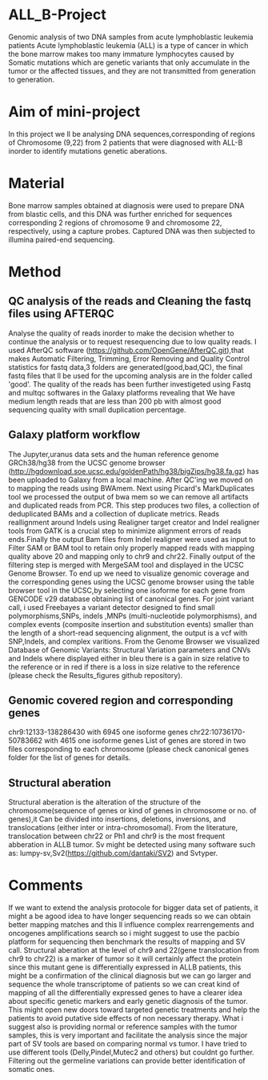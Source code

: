 # ALL_B-Project
Genomic analysis of two DNA samples from acute lymphoblastic leukemia patients
Acute lymphoblastic leukemia (ALL) is a type of cancer in which the bone marrow makes too many immature lymphocytes caused by Somatic mutations which are genetic variants that only accumulate in the tumor or the affected tissues, and they are not transmitted from generation to generation.

# Aim of mini-project
In this project we ll be analysing DNA sequences,corresponding of regions of Chromosome (9,22) from 2 patients that were diagnosed with ALL-B inorder to identify mutations genetic aberations.

# Material
Bone marrow samples obtained at diagnosis were used to prepare DNA from blastic cells, and this DNA was further enriched for sequences corresponding 2 regions of chromosome 9 and chromosome 22, respectively, using a capture probes. Captured DNA was then subjected to illumina paired-end sequencing.

# Method
## QC analysis of the reads and Cleaning the fastq files using AFTERQC
Analyse the quality of reads inorder to make the decision whether to continue the analysis or to request resequencing due to low quality reads. I used AfterQC software (https://github.com/OpenGene/AfterQC.git),that makes Automatic Filtering, Trimming, Error Removing and Quality Control statistics for fastq data,3 folders are generated(good,bad,QC), the final fastq files that ll be used for the upcoming analysis are in the folder called 'good'. The quality of the reads has been further investigeted using Fastq and multqc softwares in the Galaxy platforms revealing that We have medium length reads that are less than 200 pb with almost good sequencing quality with small duplication percentage. 

## Galaxy platform workflow
The Jupyter,uranus data sets and the human reference genome GRCh38/hg38 from the UCSC genome browser (http://hgdownload.soe.ucsc.edu/goldenPath/hg38/bigZips/hg38.fa.gz) has been uploaded to Galaxy from a local machine. After QC'ing we moved on to mapping the reads using BWAmem. Next using Picard's MarkDuplicates tool we processed the output of bwa mem so we can remove all artifacts and duplicated reads from PCR. This step produces two files, a collection of deduplicated BAMs and a collection of duplicate metrics. Reads reallignment around Indels using Realigner target creator and Indel realigner tools from GATK is a crucial step to minimize alignment errors of reads ends.Finally the output Bam files from Indel realigner were used as input to Filter SAM or BAM tool to retain only properly mapped reads with mapping quality above 20 and mapping only to chr9 and chr22. Finally output of the filtering step is merged with MergeSAM tool and displayed in the UCSC Genome Browser. To end up we need to visualize genomic coverage and the corresponding genes using the UCSC genome browser using the table browser tool in the UCSC,by selecting one isoforme for each gene from GENCODE v29 database obtaining list of canonical genes. 
For joint variant call, i used Freebayes a variant detector designed to find small polymorphisms,SNPs, indels ,MNPs (multi-nucleotide polymorphisms), and complex events (composite insertion and substitution events) smaller than the length of a short-read sequencing alignment, the output is a vcf with SNP,Indels, and complex varitions. 
From the Genome Browser we visualized Database of Genomic Variants: Structural Variation parameters and CNVs and Indels where displayed either in bleu there is a gain in size relative to the reference or in red if there is a loss in size relative to the reference (please check the Results_figures github repository).

## Genomic covered region and corresponding genes 
chr9:12133-138286430 with 6945 one isoforme genes
chr22:10736170-50783662 with 4615 one isoforme genes
List of genes are stored in two files corresponding to each chromosome (please check canonical genes folder for the list of genes for details.
## Structural aberation
Structural aberation is the alteration of the structure of the chromosome(sequence of genes or kind of genes in chromosome or no. of genes),it Can be divided into insertions, deletions, inversions, and translocations (either inter or intra-chromosomal). From the literature, translocation between chr22 or Ph1 and chr9 is the most frequent abberation in ALLB tumor.
Sv might be detected using many software such as: lumpy-sv,Sv2(https://github.com/dantaki/SV2) and Svtyper.
# Comments
 
If we want to extend the analysis protocole for bigger data set of patients, it might a be agood idea to have longer sequencing reads so we can obtain better mapping matches and this ll influence complex rearrengements and oncogenes amplifications search so i might suggest to use the pacbio platform for sequencing then benchmark the results of mapping and SV call.
Structural aberation at the level of  chr9 and 22(gene translocation from chr9 to chr22) is a marker of tumor so it will certainly affect the protein since this mutant gene is differentially expressed in ALLB patients, this might be a confirmation of the clinical diagnosis but we can go larger and sequence the whole transcriptome of patients so we can creat kind of mapping of all the differentially expressed genes to have a clearer idea about specific genetic markers and early genetic diagnosis of the tumor. This might open new doors toward targeted genetic treatments and help the patients to avoid putative side effects of non necessary therapy.
What i suggest also is providing normal or reference samples with the tumor samples, this is very important and facilitate the analysis since the major part of SV tools are based on comparing normal vs tumor. I have tried to use different tools (Delly,Pindel,Mutec2 and others) but couldnt go further.  
Filtering out the germeline variations can provide better identification of somatic ones. 
